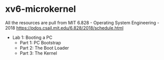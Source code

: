 # xv6-microkernel
All the resources are pull from MIT 6.828 - Operating System Engineering - 2018 https://pdos.csail.mit.edu/6.828/2018/schedule.html
* Lab 1: Booting a PC
  * Part 1: PC Bootstrap
  * Part 2: The Boot Loader
  * Part 3: The Kernel
